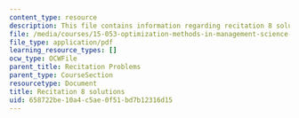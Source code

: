 ```yaml
---
content_type: resource
description: This file contains information regarding recitation 8 solutions.
file: /media/courses/15-053-optimization-methods-in-management-science-spring-2013/658722be10a4c5ae0f51bd7b12316d15_MIT15_053S13_rec08sol.pdf
file_type: application/pdf
learning_resource_types: []
ocw_type: OCWFile
parent_title: Recitation Problems
parent_type: CourseSection
resourcetype: Document
title: Recitation 8 solutions
uid: 658722be-10a4-c5ae-0f51-bd7b12316d15
---
```

